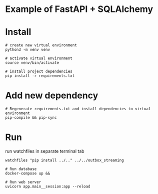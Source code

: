 # Example of FastAPI + SQLAlchemy


# Install
```shell
# create new virtual environment
python3 -m venv venv

# activate virtual environment
source venv/bin/activate

# install project dependencies
pip install -r requirements.txt
```


# Add new dependency
```shell
# Regenerate requirements.txt and install dependencies to virtual environment
pip-compile && pip-sync
```


# Run

run watchfiles in separate terminal tab
```shell
watchfiles "pip install ../.." ../../outbox_streaming
```

```shell
# Run database
docker-compose up && 

# Run web server
uvicorn app.main__session:app --reload
```
